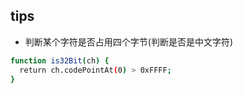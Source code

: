 ## tips
+ 判断某个字符是否占用四个字节(判断是否是中文字符)

```bash
function is32Bit(ch) {
  return ch.codePointAt(0) > 0xFFFF;
}
```

